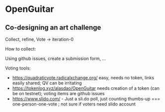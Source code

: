 # OpenGuitar

## Co-designing an art challenge

Collect, refine, Vote -> iteration-0

How to collect:

Using github issues, create a submission form, ...

Voting tools:

- https://quadraticvote.radicalxchange.org/ easy, needs no token, links easily shared; QV can be irritating
- https://tokenlog.xyz/alasdao/OpenGuitar needs creation of a token (can be on testnet); voting items are github issues 
- https://www.slido.com/ - Just a sli.do poll, just counting thumbs-up === one-person-one-vote ; not sure if voters need slido account
